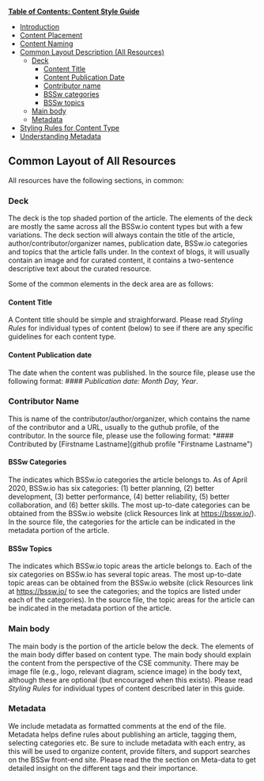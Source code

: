 **[Table of Contents: Content Style Guide](../ContentStyleGuide.md)**
* [Introduction](../ContentStyleGuide.md)
* [Content Placement](ContentPlacement.md)
* [Content Naming](ContentNaming.md)
* [Common Layout Description (All Resources)](CommonLayout.md)
	+ [Deck](#deck)
		* [Content Title](#content-title)
		* [Content Publication Date](#content-publication-date)
		* [Contributor name](#contributor-name)
		* [BSSw categories](#bssw-categories)
		* [BSSw topics](#bssw-topics)
	+ [Main body](#main-body)
	+ [Metadata](#metadata)
* [Styling Rules for Content Type](StylingContentOverview.md)
* [Understanding Metadata](Metadata.md)


## Common Layout of All Resources

All resources have the following sections, in common:

### Deck
The deck is the top shaded portion of the article. The elements of the deck are mostly the same across all the BSSw.io content types but with a few variations. The deck section will always contain the title of the article, author/contributor/organizer names, publication date, BSSw.io categories and topics that the article falls under. In the context of blogs, it will usually contain an image and for curated content, it contains a two-sentence descriptive text about the curated resource.

Some of the common elements in the deck area are as follows:

#### Content Title
A Content title should be simple and straighforward. Please read *Styling Rules* for individual types of content (below) to see if there are any specific guidelines for each content type.

#### Content Publication date
The date when the content was published. In the source file, please use the following format: *#### Publication date: Month Day, Year*. 

### Contributor Name
This is name of the contributor/author/organizer, which contains the name of the contributor and a URL, usually to the guthub profile, of the contributor. In the source file, please use the following format: *#### Contributed by [Firstname Lastname](github profile "Firstname Lastname")

#### BSSw Categories
The indicates which BSSw.io categories the article belongs to. As of April 2020, BSSw.io has six categories: (1) better planning, (2) better development, (3) better performance, (4) better reliability, (5) better collaboration, and (6) better skills. The most up-to-date categories can be obtained from the BSSw.io website (click Resources link at https://bssw.io/). In the source file, the categories for the article can be indicated in the metadata portion of the article. 

#### BSSw Topics
The indicates which BSSw.io topic areas the article belongs to. Each of the six categories on BSSw.io has several topic areas.  The most up-to-date topic areas can be obtained from the BSSw.io website (click Resources link at https://bssw.io/  to see the categories; and the topics are listed under each of the categories). In the source file, the topic areas for the article can be indicated in the metadata portion of the article. 

### Main body
The main body is the portion of the article below the deck.  The elements of the main body differ based on content type. 
The main body should explain the content from the perspective of the CSE community. There may be image file (e.g., logo, relevant diagram, science image) in the body text, although these are optional (but encouraged when this exists). Please read *Styling Rules* for individual types of content described later in this guide.

### Metadata
We include metadata as formatted comments at the end of the file. Metadata helps define rules about publishing an article, tagging them, selecting categories etc. Be sure to include metadata with each entry, as this will be used to organize content, provide filters, and support searches on the BSSw front-end site. Please read the the section on Meta-data to get detailed insight on the different tags and their importance.
